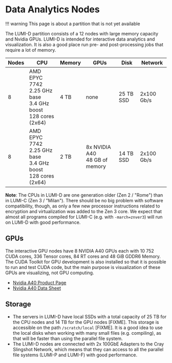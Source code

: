 # Data Analytics Nodes

[a40-product]: https://www.nvidia.com/en-us/data-center/a40/
[a40-specs]: https://www.nvidia.com/content/dam/en-zz/Solutions/Data-Center/a40/proviz-print-nvidia-a40-datasheet-us-nvidia-1469711-r8-web.pdf

!!! warning
    This page is about a partition that is not yet available

The LUMI-D partition consists of a 12 nodes with large memory capacity and
Nvidia GPUs. LUMI-D is intended for interactive data analytics and
visualization. It is also a good place run pre- and post-processing jobs that
require a lot of memory.

| Nodes | CPU                                                                 | Memory | GPUs                                 | Disk      | Network    |
|-------|---------------------------------------------------------------------|--------|--------------------------------------|-----------|------------|
| 8     | AMD EPYC 7742<br>2.25 GHz base<br>3.4 GHz boost<br>128 cores (2x64) | 4 TB   | none                                 | 25 TB SSD | 2x100 Gb/s |
| 8     | AMD EPYC 7742<br>2.25 GHz base<br>3.4 GHz boost<br>128 cores (2x64) | 2 TB   | 8x NVIDIA A40<br>48 GB of memory | 14 TB SSD | 2x100 Gb/s |

**Note**: The CPUs in LUMI-D are one generation older (Zen 2 / "Rome") than in
LUMI-C (Zen 3 / "Milan"). There should be no big problem with
software compatibility, though, as only a few new processor instructions related
to encryption and virtualization was added to the Zen 3 core. We expect that
almost all programs compiled for LUMI-C (e.g. with `-march=znver3`)
will run on LUMI-D with good performance.

## GPUs

The interactive GPU nodes have 8 NVIDIA A40 GPUs each with 10 752 CUDA
cores, 336 Tensor cores, 84 RT cores and 48 GiB GDDR6 Memory. The CUDA Toolkit 
for GPU development is also installed so that it is possible to run and test 
CUDA code, but the main purpose is visualization of these GPUs are visualizing,
not GPU computing.

* [Nvidia A40 Product Page][a40-product]
* [Nvidia A40 Data Sheet][a40-specs]

## Storage

* The servers in LUMI-D have local SSDs with a total capacity of 25 TB for the
  CPU nodes and 14 TB for the GPU nodes [FIXME]. This storage is accessible on
  the path `/scratch/local` [FIXME]. It is a good idea to use the local disks
  when working with many small files (e.g. compiling), as that will be faster
  than using the parallel file system.
* The LUMI-D nodes are connected with 2x 100GbE Adapters to the Cray Slingshot 
  Network, which means that they can access to all the parallel file systems 
  (LUMI-P and LUMI-F) with good performance.
